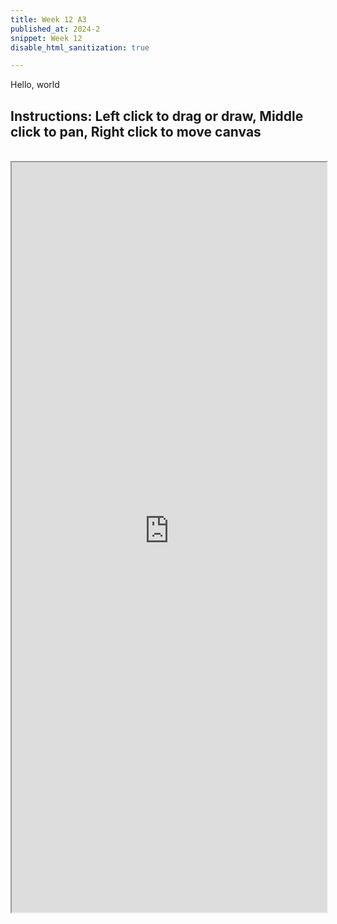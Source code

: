 ```yaml
---
title: Week 12 A3
published_at: 2024-2
snippet: Week 12
disable_html_sanitization: true

---
```


Hello, world

## Instructions: Left click to drag or draw, Middle click to pan, Right click to move canvas


<br>

<iframe width="100%" height=1200px src="https://happiesday-a3-interest-56.deno.dev/"></iframe>

<br>

<br>
